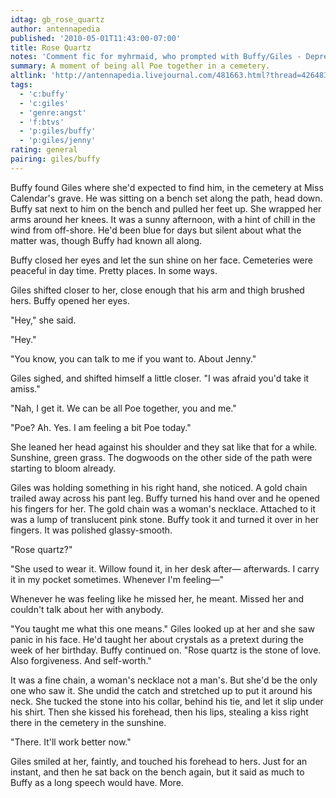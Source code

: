 ```yaml
---
idtag: gb_rose_quartz
author: antennapedia
published: '2010-05-01T11:43:00-07:00'
title: Rose Quartz
notes: 'Comment fic for myhrmaid, who prompted with Buffy/Giles - Depressed, anniversary of death of Jenny, rose quartz.'
summary: A moment of being all Poe together in a cemetery.
altlink: 'http://antennapedia.livejournal.com/481663.html?thread=4264831#t4264831'
tags:
  - 'c:buffy'
  - 'c:giles'
  - 'genre:angst'
  - 'f:btvs'
  - 'p:giles/buffy'
  - 'p:giles/jenny'
rating: general
pairing: giles/buffy
---
```

Buffy found Giles where she'd expected to find him, in the cemetery at Miss Calendar's grave. He was sitting on a bench set along the path, head down. Buffy sat next to him on the bench and pulled her feet up. She wrapped her arms around her knees. It was a sunny afternoon, with a hint of chill in the wind from off-shore. He'd been blue for days but silent about what the matter was, though Buffy had known all along. 

Buffy closed her eyes and let the sun shine on her face. Cemeteries were peaceful in day time. Pretty places. In some ways.

Giles shifted closer to her, close enough that his arm and thigh brushed hers. Buffy opened her eyes. 

"Hey," she said.

"Hey."

"You know, you can talk to me if you want to. About Jenny."

Giles sighed, and shifted himself a little closer. "I was afraid you'd take it amiss."

"Nah, I get it. We can be all Poe together, you and me."

"Poe? Ah. Yes. I am feeling a bit Poe today."

She leaned her head against his shoulder and they sat like that for a while. Sunshine, green grass. The dogwoods on the other side of the path were starting to bloom already.

Giles was holding something in his right hand, she noticed. A gold chain trailed away across his pant leg. Buffy turned his hand over and he opened his fingers for her. The gold chain was a woman's necklace. Attached to it was a lump of translucent pink stone. Buffy took it and turned it over in her fingers. It was polished glassy-smooth.

"Rose quartz?"

"She used to wear it. Willow found it, in her desk after— afterwards. I carry it in my pocket sometimes. Whenever I'm feeling—"

Whenever he was feeling like he missed her, he meant. Missed her and couldn't talk about her with anybody.

"You taught me what this one means." Giles looked up at her and she saw panic in his face. He'd taught her about crystals as a pretext during the week of her birthday. Buffy continued on. "Rose quartz is the stone of love. Also forgiveness. And self-worth."

It was a fine chain, a woman's necklace not a man's. But she'd be the only one who saw it. She undid the catch and stretched up to put it around his neck. She tucked the stone into his collar, behind his tie, and let it slip under his shirt. Then she kissed his forehead, then his lips, stealing a kiss right there in the cemetery in the sunshine.

"There. It'll work better now."

Giles smiled at her, faintly, and touched his forehead to hers. Just for an instant, and then he sat back on the bench again, but it said as much to Buffy as a long speech would have. More.
